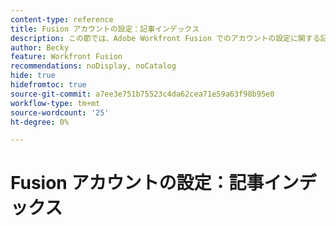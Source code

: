 ```yaml
---
content-type: reference
title: Fusion アカウントの設定：記事インデックス
description: この節では、Adobe Workfront Fusion でのアカウントの設定に関する記事を紹介します。
author: Becky
feature: Workfront Fusion
recommendations: noDisplay, noCatalog
hide: true
hidefromtoc: true
source-git-commit: a7ee3e751b75523c4da62cea71e59a63f98b95e0
workflow-type: tm+mt
source-wordcount: '25'
ht-degree: 0%

---
```



# Fusion アカウントの設定：記事インデックス
